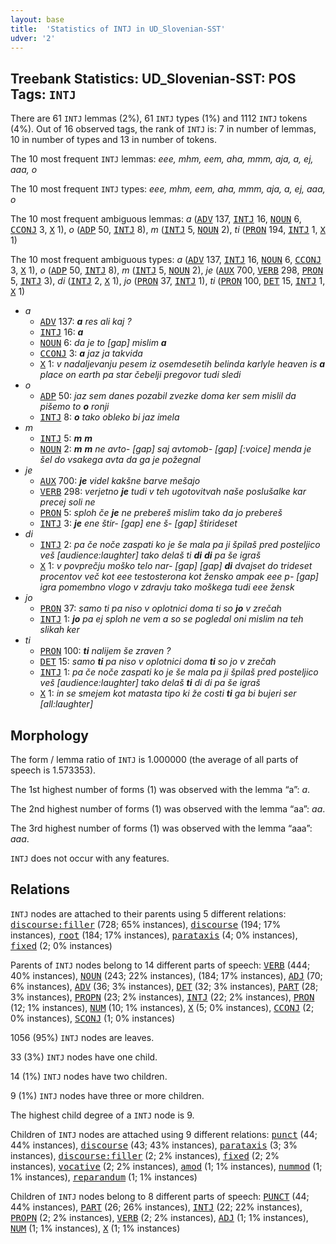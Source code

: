 ```yaml
---
layout: base
title:  'Statistics of INTJ in UD_Slovenian-SST'
udver: '2'
---
```


## Treebank Statistics: UD_Slovenian-SST: POS Tags: `INTJ`

There are 61 `INTJ` lemmas (2%), 61 `INTJ` types (1%) and 1112 `INTJ` tokens (4%).
Out of 16 observed tags, the rank of `INTJ` is: 7 in number of lemmas, 10 in number of types and 13 in number of tokens.

The 10 most frequent `INTJ` lemmas: <em>eee, mhm, eem, aha, mmm, aja, a, ej, aaa, o</em>

The 10 most frequent `INTJ` types:  <em>eee, mhm, eem, aha, mmm, aja, a, ej, aaa, o</em>

The 10 most frequent ambiguous lemmas: <em>a</em> (<tt><a href="sl_sst-pos-ADV.html">ADV</a></tt> 137, <tt><a href="sl_sst-pos-INTJ.html">INTJ</a></tt> 16, <tt><a href="sl_sst-pos-NOUN.html">NOUN</a></tt> 6, <tt><a href="sl_sst-pos-CCONJ.html">CCONJ</a></tt> 3, <tt><a href="sl_sst-pos-X.html">X</a></tt> 1), <em>o</em> (<tt><a href="sl_sst-pos-ADP.html">ADP</a></tt> 50, <tt><a href="sl_sst-pos-INTJ.html">INTJ</a></tt> 8), <em>m</em> (<tt><a href="sl_sst-pos-INTJ.html">INTJ</a></tt> 5, <tt><a href="sl_sst-pos-NOUN.html">NOUN</a></tt> 2), <em>ti</em> (<tt><a href="sl_sst-pos-PRON.html">PRON</a></tt> 194, <tt><a href="sl_sst-pos-INTJ.html">INTJ</a></tt> 1, <tt><a href="sl_sst-pos-X.html">X</a></tt> 1)

The 10 most frequent ambiguous types:  <em>a</em> (<tt><a href="sl_sst-pos-ADV.html">ADV</a></tt> 137, <tt><a href="sl_sst-pos-INTJ.html">INTJ</a></tt> 16, <tt><a href="sl_sst-pos-NOUN.html">NOUN</a></tt> 6, <tt><a href="sl_sst-pos-CCONJ.html">CCONJ</a></tt> 3, <tt><a href="sl_sst-pos-X.html">X</a></tt> 1), <em>o</em> (<tt><a href="sl_sst-pos-ADP.html">ADP</a></tt> 50, <tt><a href="sl_sst-pos-INTJ.html">INTJ</a></tt> 8), <em>m</em> (<tt><a href="sl_sst-pos-INTJ.html">INTJ</a></tt> 5, <tt><a href="sl_sst-pos-NOUN.html">NOUN</a></tt> 2), <em>je</em> (<tt><a href="sl_sst-pos-AUX.html">AUX</a></tt> 700, <tt><a href="sl_sst-pos-VERB.html">VERB</a></tt> 298, <tt><a href="sl_sst-pos-PRON.html">PRON</a></tt> 5, <tt><a href="sl_sst-pos-INTJ.html">INTJ</a></tt> 3), <em>di</em> (<tt><a href="sl_sst-pos-INTJ.html">INTJ</a></tt> 2, <tt><a href="sl_sst-pos-X.html">X</a></tt> 1), <em>jo</em> (<tt><a href="sl_sst-pos-PRON.html">PRON</a></tt> 37, <tt><a href="sl_sst-pos-INTJ.html">INTJ</a></tt> 1), <em>ti</em> (<tt><a href="sl_sst-pos-PRON.html">PRON</a></tt> 100, <tt><a href="sl_sst-pos-DET.html">DET</a></tt> 15, <tt><a href="sl_sst-pos-INTJ.html">INTJ</a></tt> 1, <tt><a href="sl_sst-pos-X.html">X</a></tt> 1)


* <em>a</em>
  * <tt><a href="sl_sst-pos-ADV.html">ADV</a></tt> 137: <em><b>a</b> res ali kaj ?</em>
  * <tt><a href="sl_sst-pos-INTJ.html">INTJ</a></tt> 16: <em><b>a</b></em>
  * <tt><a href="sl_sst-pos-NOUN.html">NOUN</a></tt> 6: <em>da je to [gap] mislim <b>a</b></em>
  * <tt><a href="sl_sst-pos-CCONJ.html">CCONJ</a></tt> 3: <em><b>a</b> jaz ja takvida</em>
  * <tt><a href="sl_sst-pos-X.html">X</a></tt> 1: <em>v nadaljevanju pesem iz osemdesetih belinda karlyle heaven is <b>a</b> place on earth pa star čebelji pregovor tudi sledi</em>
* <em>o</em>
  * <tt><a href="sl_sst-pos-ADP.html">ADP</a></tt> 50: <em>jaz sem danes pozabil zvezke doma ker sem mislil da pišemo to <b>o</b> ronji</em>
  * <tt><a href="sl_sst-pos-INTJ.html">INTJ</a></tt> 8: <em><b>o</b> tako obleko bi jaz imela</em>
* <em>m</em>
  * <tt><a href="sl_sst-pos-INTJ.html">INTJ</a></tt> 5: <em><b>m</b> <b>m</b></em>
  * <tt><a href="sl_sst-pos-NOUN.html">NOUN</a></tt> 2: <em><b>m</b> <b>m</b> ne avto- [gap] saj avtomob- [gap] [:voice] menda je šel do vsakega avta da ga je požegnal</em>
* <em>je</em>
  * <tt><a href="sl_sst-pos-AUX.html">AUX</a></tt> 700: <em><b>je</b> videl kakšne barve mešajo</em>
  * <tt><a href="sl_sst-pos-VERB.html">VERB</a></tt> 298: <em>verjetno <b>je</b> tudi v teh ugotovitvah naše poslušalke kar precej soli ne</em>
  * <tt><a href="sl_sst-pos-PRON.html">PRON</a></tt> 5: <em>sploh če <b>je</b> ne prebereš mislim tako da jo prebereš</em>
  * <tt><a href="sl_sst-pos-INTJ.html">INTJ</a></tt> 3: <em><b>je</b> ene štir- [gap] ene š- [gap] štirideset</em>
* <em>di</em>
  * <tt><a href="sl_sst-pos-INTJ.html">INTJ</a></tt> 2: <em>pa če noče zaspati ko je še mala pa ji špilaš pred posteljico veš [audience:laughter] tako delaš ti <b>di</b> <b>di</b> pa še igraš</em>
  * <tt><a href="sl_sst-pos-X.html">X</a></tt> 1: <em>v povprečju moško telo nar- [gap] [gap] <b>di</b> dvajset do trideset procentov več kot eee testosterona kot žensko ampak eee p- [gap] igra pomembno vlogo v zdravju tako moškega tudi eee žensk</em>
* <em>jo</em>
  * <tt><a href="sl_sst-pos-PRON.html">PRON</a></tt> 37: <em>samo ti pa niso v oplotnici doma ti so <b>jo</b> v zrečah</em>
  * <tt><a href="sl_sst-pos-INTJ.html">INTJ</a></tt> 1: <em><b>jo</b> pa ej sploh ne vem a so se pogledal oni mislim na teh slikah ker</em>
* <em>ti</em>
  * <tt><a href="sl_sst-pos-PRON.html">PRON</a></tt> 100: <em><b>ti</b> nalijem še zraven ?</em>
  * <tt><a href="sl_sst-pos-DET.html">DET</a></tt> 15: <em>samo <b>ti</b> pa niso v oplotnici doma <b>ti</b> so jo v zrečah</em>
  * <tt><a href="sl_sst-pos-INTJ.html">INTJ</a></tt> 1: <em>pa če noče zaspati ko je še mala pa ji špilaš pred posteljico veš [audience:laughter] tako delaš <b>ti</b> di di pa še igraš</em>
  * <tt><a href="sl_sst-pos-X.html">X</a></tt> 1: <em>in se smejem kot matasta tipo ki že costi <b>ti</b> ga bi bujeri ser [all:laughter]</em>

## Morphology

The form / lemma ratio of `INTJ` is 1.000000 (the average of all parts of speech is 1.573353).

The 1st highest number of forms (1) was observed with the lemma “a”: <em>a</em>.

The 2nd highest number of forms (1) was observed with the lemma “aa”: <em>aa</em>.

The 3rd highest number of forms (1) was observed with the lemma “aaa”: <em>aaa</em>.

`INTJ` does not occur with any features.


## Relations

`INTJ` nodes are attached to their parents using 5 different relations: <tt><a href="sl_sst-dep-discourse-filler.html">discourse:filler</a></tt> (728; 65% instances), <tt><a href="sl_sst-dep-discourse.html">discourse</a></tt> (194; 17% instances), <tt><a href="sl_sst-dep-root.html">root</a></tt> (184; 17% instances), <tt><a href="sl_sst-dep-parataxis.html">parataxis</a></tt> (4; 0% instances), <tt><a href="sl_sst-dep-fixed.html">fixed</a></tt> (2; 0% instances)

Parents of `INTJ` nodes belong to 14 different parts of speech: <tt><a href="sl_sst-pos-VERB.html">VERB</a></tt> (444; 40% instances), <tt><a href="sl_sst-pos-NOUN.html">NOUN</a></tt> (243; 22% instances),  (184; 17% instances), <tt><a href="sl_sst-pos-ADJ.html">ADJ</a></tt> (70; 6% instances), <tt><a href="sl_sst-pos-ADV.html">ADV</a></tt> (36; 3% instances), <tt><a href="sl_sst-pos-DET.html">DET</a></tt> (32; 3% instances), <tt><a href="sl_sst-pos-PART.html">PART</a></tt> (28; 3% instances), <tt><a href="sl_sst-pos-PROPN.html">PROPN</a></tt> (23; 2% instances), <tt><a href="sl_sst-pos-INTJ.html">INTJ</a></tt> (22; 2% instances), <tt><a href="sl_sst-pos-PRON.html">PRON</a></tt> (12; 1% instances), <tt><a href="sl_sst-pos-NUM.html">NUM</a></tt> (10; 1% instances), <tt><a href="sl_sst-pos-X.html">X</a></tt> (5; 0% instances), <tt><a href="sl_sst-pos-CCONJ.html">CCONJ</a></tt> (2; 0% instances), <tt><a href="sl_sst-pos-SCONJ.html">SCONJ</a></tt> (1; 0% instances)

1056 (95%) `INTJ` nodes are leaves.

33 (3%) `INTJ` nodes have one child.

14 (1%) `INTJ` nodes have two children.

9 (1%) `INTJ` nodes have three or more children.

The highest child degree of a `INTJ` node is 9.

Children of `INTJ` nodes are attached using 9 different relations: <tt><a href="sl_sst-dep-punct.html">punct</a></tt> (44; 44% instances), <tt><a href="sl_sst-dep-discourse.html">discourse</a></tt> (43; 43% instances), <tt><a href="sl_sst-dep-parataxis.html">parataxis</a></tt> (3; 3% instances), <tt><a href="sl_sst-dep-discourse-filler.html">discourse:filler</a></tt> (2; 2% instances), <tt><a href="sl_sst-dep-fixed.html">fixed</a></tt> (2; 2% instances), <tt><a href="sl_sst-dep-vocative.html">vocative</a></tt> (2; 2% instances), <tt><a href="sl_sst-dep-amod.html">amod</a></tt> (1; 1% instances), <tt><a href="sl_sst-dep-nummod.html">nummod</a></tt> (1; 1% instances), <tt><a href="sl_sst-dep-reparandum.html">reparandum</a></tt> (1; 1% instances)

Children of `INTJ` nodes belong to 8 different parts of speech: <tt><a href="sl_sst-pos-PUNCT.html">PUNCT</a></tt> (44; 44% instances), <tt><a href="sl_sst-pos-PART.html">PART</a></tt> (26; 26% instances), <tt><a href="sl_sst-pos-INTJ.html">INTJ</a></tt> (22; 22% instances), <tt><a href="sl_sst-pos-PROPN.html">PROPN</a></tt> (2; 2% instances), <tt><a href="sl_sst-pos-VERB.html">VERB</a></tt> (2; 2% instances), <tt><a href="sl_sst-pos-ADJ.html">ADJ</a></tt> (1; 1% instances), <tt><a href="sl_sst-pos-NUM.html">NUM</a></tt> (1; 1% instances), <tt><a href="sl_sst-pos-X.html">X</a></tt> (1; 1% instances)

